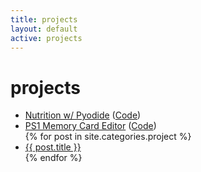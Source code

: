 ```yaml
---
title: projects
layout: default
active: projects
---
```

# projects

<ul class="posts">
    <li><a href="/nutrition">Nutrition w/ Pyodide</a> (<a href="https://github.com/kahowell/nutrition">Code</a>)</li>
    <li><a href="/ps1-memory-card-editor">PS1 Memory Card Editor</a> (<a href="https://github.com/kahowell/ps1-memory-card-editor">Code</a>)</li>
    {% for post in site.categories.project %}
        <li><span><a href="{{ post.url }}">{{ post.title }}</a></span></li>
    {% endfor %}
</ul>
